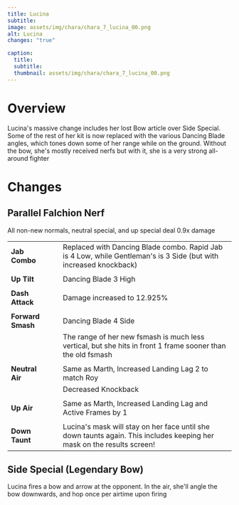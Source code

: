 ```yaml
---
title: Lucina
subtitle: 
image: assets/img/chara/chara_7_lucina_00.png
alt: Lucina
changes: "true"

caption:
  title:
  subtitle: 
  thumbnail: assets/img/chara/chara_7_lucina_00.png
---
```


# Overview 

Lucina's massive change includes her lost Bow article over Side Special. Some of the rest of her kit is now replaced with the various Dancing Blade angles, which tones down some of her range while on the ground. Without the bow, she's mostly received nerfs but with it, she is a very strong all-around fighter

# Changes

## Parallel Falchion Nerf
All non-new normals, neutral special, and up special deal 0.9x damage

| |  |  |
| :----------- | :-----: | ----------- |
| **Jab Combo** | | Replaced with Dancing Blade combo. Rapid Jab is 4 Low, while Gentleman's is 3 Side (but with increased knockback) |
|  |  |  |
| **Up Tilt** | | Dancing Blade 3 High |
| | | |
| **Dash Attack** | | Damage increased to 12.925% |
| | | |
| **Forward Smash** | | Dancing Blade 4 Side |
|  |  | The range of her new fsmash is much less vertical, but she hits in front 1 frame sooner than the old fsmash |
| | | |
| **Neutral Air** | | Same as Marth, Increased Landing Lag 2 to match Roy |
|  |  | Decreased Knockback |
| | | |
| **Up Air** | | Same as Marth, Increased Landing Lag and Active Frames by 1 |
| | | |
| **Down Taunt** | | Lucina's mask will stay on her face until she down taunts again. This includes keeping her mask on the results screen! |

## Side Special (Legendary Bow)

Lucina fires a bow and arrow at the opponent. In the air, she'll angle the bow downwards, and hop once per airtime upon firing